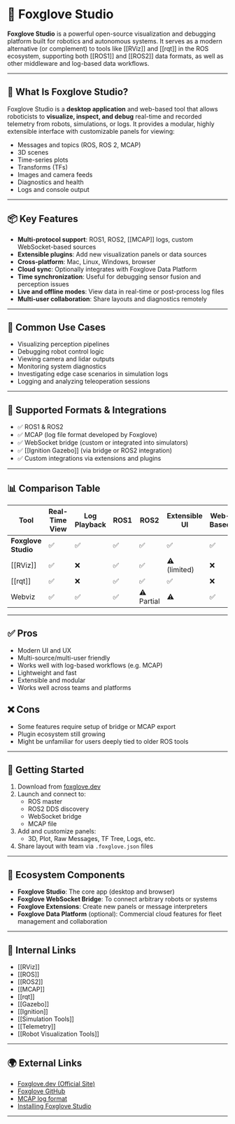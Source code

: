 # 🦊 Foxglove Studio

**Foxglove Studio** is a powerful open-source visualization and debugging platform built for robotics and autonomous systems. It serves as a modern alternative (or complement) to tools like [[RViz]] and [[rqt]] in the ROS ecosystem, supporting both [[ROS1]] and [[ROS2]] data formats, as well as other middleware and log-based data workflows.

---

## 🧠 What Is Foxglove Studio?

Foxglove Studio is a **desktop application** and web-based tool that allows roboticists to **visualize, inspect, and debug** real-time and recorded telemetry from robots, simulations, or logs. It provides a modular, highly extensible interface with customizable panels for viewing:

- Messages and topics (ROS, ROS 2, MCAP)
- 3D scenes
- Time-series plots
- Transforms (TFs)
- Images and camera feeds
- Diagnostics and health
- Logs and console output

---

## 📦 Key Features

- **Multi-protocol support**: ROS1, ROS2, [[MCAP]] logs, custom WebSocket-based sources
- **Extensible plugins**: Add new visualization panels or data sources
- **Cross-platform**: Mac, Linux, Windows, browser
- **Cloud sync**: Optionally integrates with Foxglove Data Platform
- **Time synchronization**: Useful for debugging sensor fusion and perception issues
- **Live and offline modes**: View data in real-time or post-process log files
- **Multi-user collaboration**: Share layouts and diagnostics remotely

---

## 🧰 Common Use Cases

- Visualizing perception pipelines
- Debugging robot control logic
- Viewing camera and lidar outputs
- Monitoring system diagnostics
- Investigating edge case scenarios in simulation logs
- Logging and analyzing teleoperation sessions

---

## 🔗 Supported Formats & Integrations

- ✅ ROS1 & ROS2
- ✅ MCAP (log file format developed by Foxglove)
- ✅ WebSocket bridge (custom or integrated into simulators)
- ✅ [[Ignition Gazebo]] (via bridge or ROS2 integration)
- ✅ Custom integrations via extensions and plugins

---

## 📊 Comparison Table

| Tool              | Real-Time View | Log Playback | ROS1 | ROS2 | Extensible UI | Web-Based | Plugins |
|-------------------|----------------|--------------|------|------|----------------|-----------|---------|
| **Foxglove Studio** | ✅              | ✅            | ✅    | ✅    | ✅              | ✅         | ✅       |
| [[RViz]]           | ✅              | ❌            | ✅    | ✅    | ⚠️ (limited)     | ❌         | ❌       |
| [[rqt]]            | ✅              | ❌            | ✅    | ✅    | ✅              | ❌         | ✅       |
| Webviz             | ✅              | ✅            | ✅    | ⚠️ Partial | ⚠️              | ✅         | ⚠️       |

---

## ✅ Pros

- Modern UI and UX
- Multi-source/multi-user friendly
- Works well with log-based workflows (e.g. MCAP)
- Lightweight and fast
- Extensible and modular
- Works well across teams and platforms

## ❌ Cons

- Some features require setup of bridge or MCAP export
- Plugin ecosystem still growing
- Might be unfamiliar for users deeply tied to older ROS tools

---

## 🚀 Getting Started

1. Download from [foxglove.dev](https://foxglove.dev/)
2. Launch and connect to:
   - ROS master
   - ROS2 DDS discovery
   - WebSocket bridge
   - MCAP file
3. Add and customize panels:
   - 3D, Plot, Raw Messages, TF Tree, Logs, etc.
4. Share layout with team via `.foxglove.json` files

---

## 🧩 Ecosystem Components

- **Foxglove Studio**: The core app (desktop and browser)
- **Foxglove WebSocket Bridge**: To connect arbitrary robots or systems
- **Foxglove Extensions**: Create new panels or message interpreters
- **Foxglove Data Platform** (optional): Commercial cloud features for fleet management and collaboration

---

## 🔗 Internal Links

- [[RViz]]
- [[ROS]]
- [[ROS2]]
- [[MCAP]]
- [[rqt]]
- [[Gazebo]]
- [[Ignition]]
- [[Simulation Tools]]
- [[Telemetry]]
- [[Robot Visualization Tools]]

---

## 🌍 External Links

- [Foxglove.dev (Official Site)](https://foxglove.dev/)
- [Foxglove GitHub](https://github.com/foxglove)
- [MCAP log format](https://mcap.dev)
- [Installing Foxglove Studio](https://foxglove.dev/download)

---
